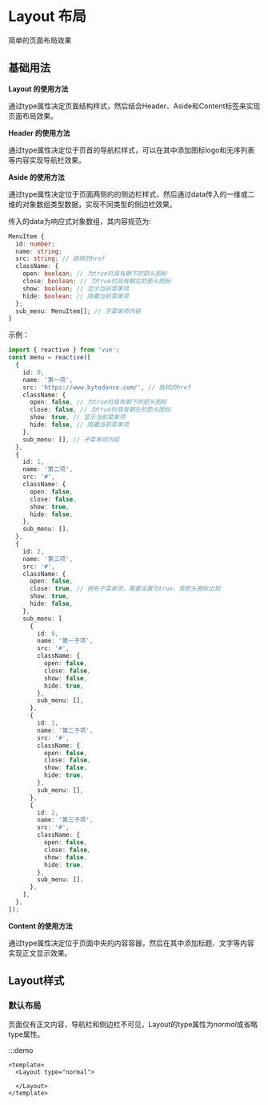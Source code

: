 # Layout 布局

简单的页面布局效果

## 基础用法

**Layout 的使用方法**

通过type属性决定页面结构样式，然后结合Header、Aside和Content标签来实现页面布局效果。

**Header 的使用方法**

通过type属性决定位于页首的导航栏样式，可以在其中添加图标logo和无序列表等内容实现导航栏效果。

**Aside 的使用方法**

通过type属性决定位于页面两侧的的侧边栏样式，然后通过data传入的一维或二维的对象数组类型数据，实现不同类型的侧边栏效果。

传入的data为响应式对象数组，其内容规范为:

```ts
MenuItem {
  id: number;
  name: string;
  src: string; // 跳转的href
  className: {
    open: boolean; // 为true时具有朝下的箭头图标
    close: boolean; // 为true时具有朝左的箭头图标
    show: boolean; // 显示当前菜单项
    hide: boolean; // 隐藏当前菜单项
  };
  sub_menu: MenuItem[]; // 子菜单项内容
}
```

示例：

```ts
import { reactive } from 'vue';
const menu = reactive([
  {
    id: 0,
    name: '第一项',
    src: 'https://www.bytedance.com/', // 跳转的href
    className: {
      open: false, // 为true时具有朝下的箭头图标
      close: false, // 为true时具有朝左的箭头图标
      show: true, // 显示当前菜单项
      hide: false, // 隐藏当前菜单项
    },
    sub_menu: [], // 子菜单项内容
  },
  {
    id: 1,
    name: '第二项',
    src: '#',
    className: {
      open: false,
      close: false,
      show: true,
      hide: false,
    },
    sub_menu: [],
  },
  {
    id: 2,
    name: '第三项',
    src: '#',
    className: {
      open: false,
      close: true, // 拥有子菜单项，需要设置为true，使箭头图标出现
      show: true,
      hide: false,
    },
    sub_menu: [
      {
        id: 0,
        name: '第一子项',
        src: '#',
        className: {
          open: false,
          close: false,
          show: false,
          hide: true,
        },
        sub_menu: [],
      },
      {
        id: 1,
        name: '第二子项',
        src: '#',
        className: {
          open: false,
          close: false,
          show: false,
          hide: true,
        },
        sub_menu: [],
      },
      {
        id: 2,
        name: '第三子项',
        src: '#',
        className: {
          open: false,
          close: false,
          show: false,
          hide: true,
        },
        sub_menu: [],
      },
    ],
  },
]);

```

**Content 的使用方法**

通过type属性决定位于页面中央的内容容器，然后在其中添加标题、文字等内容实现正文显示效果。

## Layout样式

### 默认布局

页面仅有正文内容，导航栏和侧边栏不可见，Layout的type属性为*normal*或省略type属性。

:::demo 

```vue
<template>
  <Layout type="normal">

  </Layout>
</template>
```
